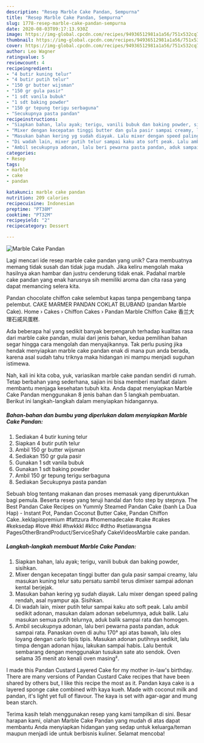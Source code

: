 ```yaml
---
description: "Resep Marble Cake Pandan, Sempurna"
title: "Resep Marble Cake Pandan, Sempurna"
slug: 1778-resep-marble-cake-pandan-sempurna
date: 2020-08-03T09:17:13.930Z
image: https://img-global.cpcdn.com/recipes/94936512981a1a56/751x532cq70/marble-cake-pandan-foto-resep-utama.jpg
thumbnail: https://img-global.cpcdn.com/recipes/94936512981a1a56/751x532cq70/marble-cake-pandan-foto-resep-utama.jpg
cover: https://img-global.cpcdn.com/recipes/94936512981a1a56/751x532cq70/marble-cake-pandan-foto-resep-utama.jpg
author: Leo Wagner
ratingvalue: 5
reviewcount: 4
recipeingredient:
- "4 butir kuning telur"
- "4 butir putih telur"
- "150 gr butter wijsman"
- "150 gr gula pasir"
- "1 sdt vanila bubuk"
- "1 sdt baking powder"
- "150 gr tepung terigu serbaguna"
- "Secukupnya pasta pandan"
recipeinstructions:
- "Siapkan bahan, lalu ayak; terigu, vanili bubuk dan baking powder, sisihkan."
- "Mixer dengan kecepatan tinggi butter dan gula pasir sampai creamy, lalu masukan kuning telur satu persatu sambil terus dimixer sampai adonan kental berjejak."
- "Masukan bahan kering yg sudah diayak. Lalu mixer dengan speed paling rendah, asal nyampur aja. Sisihkan."
- "Di wadah lain, mixer putih telur sampai kaku ato soft peak. Lalu ambil sedikit adonan, masukan dalam adonan sebelumnya, aduk balik. Lalu masukan semua putih telurnya, aduk balik sampai rata dan homogen."
- "Ambil secukupnya adonan, lalu beri pewarna pasta pandan, aduk sampai rata. Panaskan oven di auhu 170° api atas bawah, lalu oles loyang dengan carlo tipis tipis. Masukan adonan putihnya sedikit, lalu timpa dengan adonan hijau, lakukan sampai habis. Lalu bentuk sembarang dengan menggunakan tusukan sate ato sendok. Oven selama 35 menit ato kenali oven masing²."
categories:
- Resep
tags:
- marble
- cake
- pandan

katakunci: marble cake pandan 
nutrition: 209 calories
recipecuisine: Indonesian
preptime: "PT38M"
cooktime: "PT32M"
recipeyield: "2"
recipecategory: Dessert

---
```



![Marble Cake Pandan](https://img-global.cpcdn.com/recipes/94936512981a1a56/751x532cq70/marble-cake-pandan-foto-resep-utama.jpg)

Lagi mencari ide resep marble cake pandan yang unik? Cara membuatnya memang tidak susah dan tidak juga mudah. Jika keliru mengolah maka hasilnya akan hambar dan justru cenderung tidak enak. Padahal marble cake pandan yang enak harusnya sih memiliki aroma dan cita rasa yang dapat memancing selera kita.

Pandan chocolate chiffon cake selembut kapas tanpa pengembang tanpa pelembut. CAKE MARMER PANDAN COKLAT BLUBAND (pandan Marble Cake). Home › Cakes › Chiffon Cakes › Pandan Marble Chiffon Cake 香兰大理石戚风蛋糕.

Ada beberapa hal yang sedikit banyak berpengaruh terhadap kualitas rasa dari marble cake pandan, mulai dari jenis bahan, kedua pemilihan bahan segar hingga cara mengolah dan menyajikannya. Tak perlu pusing jika hendak menyiapkan marble cake pandan enak di mana pun anda berada, karena asal sudah tahu triknya maka hidangan ini mampu menjadi suguhan istimewa.


Nah, kali ini kita coba, yuk, variasikan marble cake pandan sendiri di rumah. Tetap berbahan yang sederhana, sajian ini bisa memberi manfaat dalam membantu menjaga kesehatan tubuh kita. Anda dapat menyiapkan Marble Cake Pandan menggunakan 8 jenis bahan dan 5 langkah pembuatan. Berikut ini langkah-langkah dalam menyiapkan hidangannya.

<!--inarticleads1-->

##### Bahan-bahan dan bumbu yang diperlukan dalam menyiapkan Marble Cake Pandan:

1. Sediakan 4 butir kuning telur
1. Siapkan 4 butir putih telur
1. Ambil 150 gr butter wijsman
1. Sediakan 150 gr gula pasir
1. Gunakan 1 sdt vanila bubuk
1. Gunakan 1 sdt baking powder
1. Ambil 150 gr tepung terigu serbaguna
1. Sediakan Secukupnya pasta pandan


Sebuah blog tentang makanan dan proses memasak yang diperuntukkan bagi pemula. Beserta resep yang teruji handal dan foto step by stepnya. The Best Pandan Cake Recipes on Yummly Steamed Pandan Cake (banh La Dua Hap) - Instant Pot, Pandan Coconut Butter Cake, Pandan Chiffon Cake..keklapispremium #fattzura #homemadecake #cake #cakes #keksedap #love #hkl #hwkkkl #klcc #dtho #setiawangsa PagesOtherBrandProduct/ServiceShafy CakeVideosMarble cake pandan. 

<!--inarticleads2-->

##### Langkah-langkah membuat Marble Cake Pandan:

1. Siapkan bahan, lalu ayak; terigu, vanili bubuk dan baking powder, sisihkan.
1. Mixer dengan kecepatan tinggi butter dan gula pasir sampai creamy, lalu masukan kuning telur satu persatu sambil terus dimixer sampai adonan kental berjejak.
1. Masukan bahan kering yg sudah diayak. Lalu mixer dengan speed paling rendah, asal nyampur aja. Sisihkan.
1. Di wadah lain, mixer putih telur sampai kaku ato soft peak. Lalu ambil sedikit adonan, masukan dalam adonan sebelumnya, aduk balik. Lalu masukan semua putih telurnya, aduk balik sampai rata dan homogen.
1. Ambil secukupnya adonan, lalu beri pewarna pasta pandan, aduk sampai rata. Panaskan oven di auhu 170° api atas bawah, lalu oles loyang dengan carlo tipis tipis. Masukan adonan putihnya sedikit, lalu timpa dengan adonan hijau, lakukan sampai habis. Lalu bentuk sembarang dengan menggunakan tusukan sate ato sendok. Oven selama 35 menit ato kenali oven masing².


I made this Pandan Custard Layered Cake for my mother in-law&#39;s birthday. There are many versions of Pandan Custard Cake recipes that have been shared by others but, I like this recipe the most as it. Pandan kaya cake is a layered sponge cake combined with kaya kueh. Made with coconut milk and pandan, it&#39;s light yet full of flavour. The kaya is set with agar-agar and mung bean starch. 

Terima kasih telah menggunakan resep yang kami tampilkan di sini. Besar harapan kami, olahan Marble Cake Pandan yang mudah di atas dapat membantu Anda menyiapkan hidangan yang sedap untuk keluarga/teman maupun menjadi ide untuk berbisnis kuliner. Selamat mencoba!
